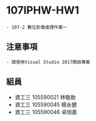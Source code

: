 # 107IPHW-HW1

    - 107-2 數位影像處理作業一

## 注意事項

    - 請使用Visual Studio 2017開啟專案

## 組員

+ 資工三 105590021 林敬勛
+ 資工三 105590045 楊永健
+ 資工三 105590046 卓旭嘉